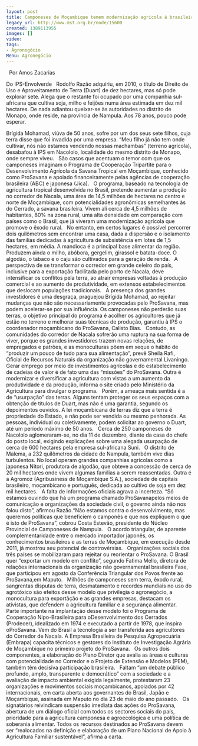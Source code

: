 ```yaml
---
layout: post
title: Camponeses de Moçambique temem modernização agrícola à brasileira
legacy_url: http://www.mst.org.br/node/15600
created: 1389113955
images: []
video: 
tags:
- Agronegócio
Menu: Agronegócio
---
```



 
Por Amos Zacarias

Do IPS-Envolverde
 
Rodolfo Razão adquiriu, em 2010, o título de Direito de Uso e Aproveitamento de Terra (Duart) de dez hectares, mas só pode explorar sete. Alega que o restante foi ocupado por uma companhia sul-africana que cultiva soja, milho e feijões numa área estimada em dez mil hectares. De nada adiantou queixar-se às autoridades no distrito de Monapo, onde reside, na província de Nampula. Aos 78 anos, pouco pode esperar.

Brígida Mohamad, viúva de 50 anos, sofre por um dos seus sete filhos, cuja terra disse que foi invadida por uma empresa. “Meu filho já não tem onde cultivar, nós não estamos vendendo nossas machambas” (terreno agrícola), desabafou à IPS em Nacololo, localidade do mesmo distrito de Monapo, onde sempre viveu.
 
São casos que acentuam o temor com que os camponeses imaginam o Programa de Cooperação Tripartite para o Desenvolvimento Agrícola da Savana Tropical em Moçambique, conhecido como ProSavana e apoiado financeiramente pelas agências de cooperação brasileira (ABC) e japonesa (Jica).
 
O programa, baseado na tecnologia de agricultura tropical desenvolvida no Brasil, pretende aumentar a produção no corredor de Nacala, uma área de 14,5 milhões de hectares no centro e norte de Moçambique, com potencialidades agronômicas semelhantes às do Cerrado, a savana brasileira. Vivem ali cerca de 4,5 milhões de habitantes, 80% na zona rural, uma alta densidade em comparação com países como o Brasil, que já viveram uma modernização agrícola que promove o êxodo rural.
 
No entanto, em certos lugares é possível percorrer dois quilômetros sem encontrar uma casa, dada a dispersão e o isolamento das familias dedicadas à agricultura de subsistência em lotes de 1,5 hectares, em média. A mandioca é a principal base alimentar da região. Produzem ainda o milho, abóbora, gergelim, girassol e batata-doce. O algodão, o tabaco e o caju são cultivados para a geração de renda.
 
A perspectiva de se transformar o corredor em grande celeiro do país, inclusive para a exportação facilitada pelo porto de Nacala, deve intensificar os conflitos pela terra, ao atrair empresas voltadas à produção comercial e ao aumento de produtividade, em extensos estabelecimentos que deslocam populações tradicionais.
 
A presença dos grandes investidores é uma desgraça, praguejou Brígida Mohamad, ao rejeitar mudanças que não são necessariamente provocadas pelo ProSavana, mas podem acelerar-se por sua influência. Os camponeses não perderão suas terras, o objetivo principal do programa é acolher os agricultores que já estão no terreno e melhorar suas técnicas de produção, garantiu à IPS o coordenador moçambicano do ProSavana, Calisto Bias.
 
Contudo, as comunidades do corredor de Nacala sofrerão uma ruptura na sua forma de viver, porque os grandes investidores trazem novas relações, de empregados e patrões, e as monoculturas põem em xeque o hábito de “produzir um pouco de tudo para sua alimentação”, prevê Sheila Rafi, Oficial de Recursos Naturais da organização não governamental Livaningo.
 
Gerar emprego por meio de investimentos agrícolas e do estabelecimento de cadeias de valor é de fato uma das “missões” do ProSavana. Outra é modernizar e diversificar a agricultura com vistas a um aumento da produtividade e da produção, informa o site criado pelo Ministério da Agricultura para divulgar o programa.
 
Porém, a ameaça mais sentida é a de “usurpação” das terras. Alguns tentam proteger os seus espaços com a obtenção de títulos de Duart, mas não é uma garantia, segundo os depoimentos ouvidos. A lei moçambicana de terras diz que a terra é propriedade do Estado, e não pode ser vendida ou mesmo penhorada. As pessoas, individual ou coletivamente, podem solicitar ao governo o Duart, até um período máximo de 50 anos.
 
Cerca de 250 camponeses de Nacololo aglomeraram-se, no dia 11 de dezembro, diante da casa do chefe do posto local, exigindo explicações sobre uma alegada usurpação de cerca de 600 hectares pela empresa sul-africana Suni.
 
O distrito de Malema, a 232 quilômetros da cidade de Nampula, também vive dias turbulentos. No local operam grandes companhias agrícolas como a japonesa Nitori, produtora de algodão, que obteve a concessão de cerca de 20 mil hectares onde vivem algumas famílias a serem reassentadas. Outra é a Agromoz (Agribusiness de Moçambique S.A.), sociedade de capitais brasileiro, moçambicano e português, dedicada ao cultivo de soja em dez mil hectares.
 
A falta de informações oficiais agrava a incerteza. “Só estamos ouvindo que há um programa chamado ProSavanapelos meios de comunicação e organizações da sociedade civil, o governo ainda não nos falou disto”, afirmou Razão.“Não estamos contra o desenvolvimento, mas queremos políticas que beneficiem o camponês e que nos expliquem o que é isto de ProSavana”, cobrou Costa Estevão, presidente do Núcleo Provincial de Camponeses de Nampula.
 
O acordo triangular, de aparente complementaridade entre o mercado importador japonês, os conhecimentos brasileiros e as terras de Moçambique, em execução desde 2011, já mostrou seu potencial de controvérsias.
 
Organizações sociais dos três países se mobilizaram para rejeitar ou reorientar o ProSavana. O Brasil quer “exportar um modelo em conflito”, segundo Fatima Mello, diretora de relações internacionais da organização não governamental brasileira Fase, que participou em agosto da Conferência Triangular dos Povos frente ao ProSavana,em Maputo.
 
Milhões de camponeses sem terra, êxodo rural, sangrentas disputas de terra, desmatamento e recordes mundiais no uso do agrotóxico são efeitos desse modelo que privilegia o agronegócio, a monocultura para exportãção e as grandes empresas, destacam os ativistas, que defendem a agricultura familiar e a segurança alimentar.
 
Parte importante na implantação desse modelo foi o Programa de Cooperação Nipo-Brasileira para oDesenvolvimento dos Cerrados (Prodecer), idealizado em 1974 e executado a partir de 1978, que inspira oProSavana. Vem do Brasil a tecnologia a ser transferida aos agricultores do Corredor de Nacala. A Empresa Brasileira de Pesquisa Agropecuária (Embrapa) capacita técnicos e gestores do Instituto de Investigação Agrária de Moçambique no primeiro projeto do ProSavana.
 
Os outros dois componentes, a elaboração do Plano Diretor que avalia as áreas e culturas com potencialidade no Corredor e o Projeto de Extensão e Modelos (PEM), também têm decisiva participação brasileira.
 
Faltam “um debate público profundo, amplo, transparente e democrático” com a sociedade e a avaliação de impacto ambiental exigida legalmente, protestaram 23 organizações e movimentos sociais moçambicanos, apoiados por 42 internacionais, em carta aberta aos governantes do Brasil, Japão e Moçambique, assinada em Maputo no dia 23 de maio do ano passado.
 
Os signatários reivindicam suspensão imediata das ações do ProSavana, abertura de um diálogo oficial com todos os sectores sociais do país, prioridade para a agricultura camponesa e agroecológica e uma política de soberania alimentar. Todos os recursos destinados ao ProSavana devem ser “realocados na definição e elaboração de um Plano Nacional de Apoio à Agricultura Familiar sustentável”, afirma a carta.
